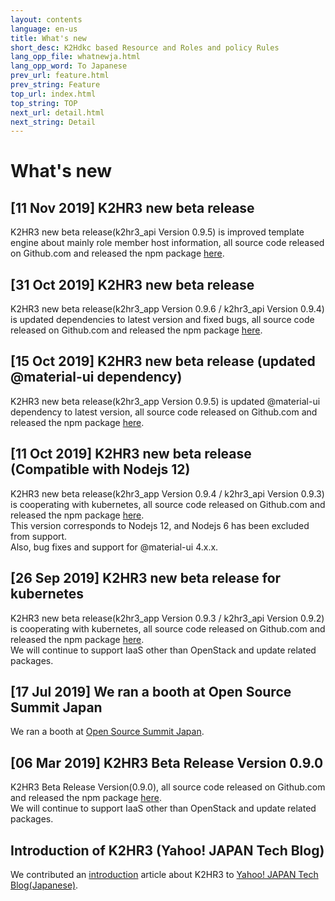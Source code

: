 ```yaml
---
layout: contents
language: en-us
title: What's new
short_desc: K2Hdkc based Resource and Roles and policy Rules
lang_opp_file: whatnewja.html
lang_opp_word: To Japanese
prev_url: feature.html
prev_string: Feature
top_url: index.html
top_string: TOP
next_url: detail.html
next_string: Detail
---
```


# What's new
## [11 Nov 2019] K2HR3 new beta release
K2HR3 new beta release(k2hr3_api Version 0.9.5) is improved template engine about mainly role member host information, all source code released on Github.com and released the npm package [here](https://www.npmjs.com/org/antpickax).  

## [31 Oct 2019] K2HR3 new beta release
K2HR3 new beta release(k2hr3_app Version 0.9.6 / k2hr3_api Version 0.9.4) is updated dependencies to latest version and fixed bugs, all source code released on Github.com and released the npm package [here](https://www.npmjs.com/org/antpickax).  

## [15 Oct 2019] K2HR3 new beta release (updated @material-ui dependency)
K2HR3 new beta release(k2hr3_app Version 0.9.5) is updated @material-ui dependency to latest version, all source code released on Github.com and released the npm package [here](https://www.npmjs.com/org/antpickax).  

## [11 Oct 2019] K2HR3 new beta release (Compatible with Nodejs 12)
K2HR3 new beta release(k2hr3_app Version 0.9.4 / k2hr3_api Version 0.9.3) is cooperating with kubernetes, all source code released on Github.com and released the npm package [here](https://www.npmjs.com/org/antpickax).  
This version corresponds to Nodejs 12, and Nodejs 6 has been excluded from support.  
Also, bug fixes and support for @material-ui 4.x.x.

## [26 Sep 2019] K2HR3 new beta release for kubernetes
K2HR3 new beta release(k2hr3_app Version 0.9.3 / k2hr3_api Version 0.9.2) is cooperating with kubernetes, all source code released on Github.com and released the npm package [here](https://www.npmjs.com/org/antpickax).  
We will continue to support IaaS other than OpenStack and update related packages.

## [17 Jul 2019] We ran a booth at Open Source Summit Japan
We ran a booth at [Open Source Summit Japan](https://events.linuxfoundation.jp/events/open-source-summit-japan-2019/).

## [06 Mar 2019] K2HR3 Beta Release Version 0.9.0
K2HR3 Beta Release Version(0.9.0), all source code released on Github.com and released the npm package [here](https://www.npmjs.com/org/antpickax).  
We will continue to support IaaS other than OpenStack and update related packages.

## Introduction of K2HR3 (Yahoo! JAPAN Tech Blog)
We contributed an [introduction](introduce.html) article about K2HR3 to [Yahoo! JAPAN Tech Blog(Japanese)](https://techblog.yahoo.co.jp/cloud/k2hr3_intro/).
